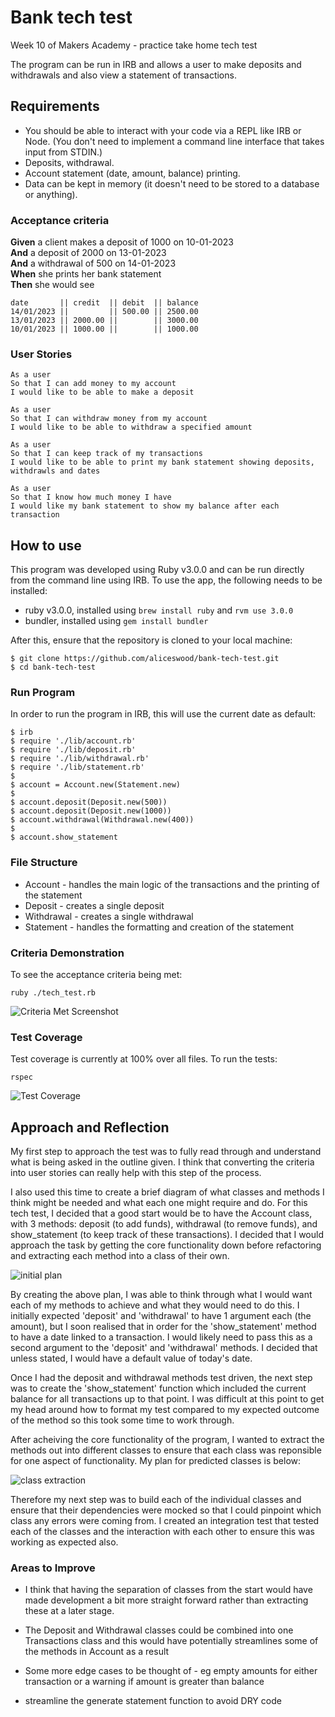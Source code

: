 # Bank tech test

Week 10 of Makers Academy - practice take home tech test

The program can be run in IRB and allows a user to make deposits and withdrawals and also view a statement of transactions.


## Requirements

* You should be able to interact with your code via a REPL like IRB or Node.  (You don't need to implement a command line interface that takes input from STDIN.)
* Deposits, withdrawal.
* Account statement (date, amount, balance) printing.
* Data can be kept in memory (it doesn't need to be stored to a database or anything).

### Acceptance criteria

**Given** a client makes a deposit of 1000 on 10-01-2023  
**And** a deposit of 2000 on 13-01-2023  
**And** a withdrawal of 500 on 14-01-2023  
**When** she prints her bank statement  
**Then** she would see

```
date       || credit  || debit  || balance
14/01/2023 ||         || 500.00 || 2500.00
13/01/2023 || 2000.00 ||        || 3000.00
10/01/2023 || 1000.00 ||        || 1000.00
```

### User Stories

```
As a user
So that I can add money to my account
I would like to be able to make a deposit 

As a user
So that I can withdraw money from my account
I would like to be able to withdraw a specified amount 

As a user
So that I can keep track of my transactions
I would like to be able to print my bank statement showing deposits, withdrawls and dates

As a user
So that I know how much money I have
I would like my bank statement to show my balance after each transaction
```

## How to use 

This program was developed using Ruby v3.0.0 and can be run directly from the command line using IRB. To use the app, the following needs to be installed:

- ruby v3.0.0, installed using ```brew install ruby``` and ```rvm use 3.0.0```
- bundler, installed using ```gem install bundler```

After this, ensure that the repository is cloned to your local machine:
```
$ git clone https://github.com/aliceswood/bank-tech-test.git
$ cd bank-tech-test
```
### Run Program

In order to run the program in IRB, this will use the current date as default: 
```
$ irb
$ require './lib/account.rb'
$ require './lib/deposit.rb'
$ require './lib/withdrawal.rb'
$ require './lib/statement.rb'
$ 
$ account = Account.new(Statement.new)
$ 
$ account.deposit(Deposit.new(500))
$ account.deposit(Deposit.new(1000))
$ account.withdrawal(Withdrawal.new(400))
$ 
$ account.show_statement
```

### File Structure

- Account - handles the main logic of the transactions and the printing of the statement
- Deposit - creates a single deposit
- Withdrawal - creates a single withdrawal
- Statement - handles the formatting and creation of the statement

### Criteria Demonstration

To see the acceptance criteria being met:

```
ruby ./tech_test.rb
```

![Criteria Met Screenshot](./criteria_met_screenshot.png "Criteria Met")

### Test Coverage

Test coverage is currently at 100% over all files. To run the tests:
```
rspec
```

![Test Coverage](./test_coverage.png "Test Coverage")

## Approach and Reflection

My first step to approach the test was to fully read through and understand what is being asked in the outline given. I think that converting the criteria into user stories can really help with this step of the process.

I also used this time to create a brief diagram of what classes and methods I think might be needed and what each one might require and do. For this tech test, I decided that a good start would be to have the Account class, with 3 methods: deposit (to add funds), withdrawal (to remove funds), and show_statement (to keep track of these transactions). I decided that I would approach the task by getting the core functionality down before refactoring and extracting each method into a class of their own.

![initial plan](./initial_plan.png "Initial Plan")

By creating the above plan, I was able to think through what I would want each of my methods to achieve and what they would need to do this. I initially expected 'deposit' and 'withdrawal' to have 1 argument each (the amount), but I soon realised that in order for the 'show_statement' method to have a date linked to a transaction. I would likely need to pass this as a second argument to the 'deposit' and 'withdrawal' methods. I decided that unless stated, I would have a default value of today's date.

Once I had the deposit and withdrawal methods test driven, the next step was to create the 'show_statement' function which included the current balance for all transactions up to that point. I was difficult at this point to get my head around how to format my test compared to my expected outcome of the method so this took some time to work through.

After acheiving the core functionality of the program, I wanted to extract the methods out into different classes to ensure that each class was reponsible for one aspect of functionality. My plan for predicted classes is below:

![class extraction](./class_extraction.png "Classes Plan")

Therefore my next step was to build each of the individual classes and ensure that their dependencies were mocked so that I could pinpoint which class any errors were coming from. I created an integration test that tested each of the classes and the interaction with each other to ensure this was working as expected also.

### Areas to Improve

- I think that having the separation of classes from the start would have made development a bit more straight forward rather than extracting these at a later stage.

- The Deposit and Withdrawal classes could be combined into one Transactions class and this would have potentially streamlines some of the methods in Account as a result

- Some more edge cases to be thought of - eg empty amounts for either transaction or a warning if amount is greater than balance

- streamline the generate statement function to avoid DRY code